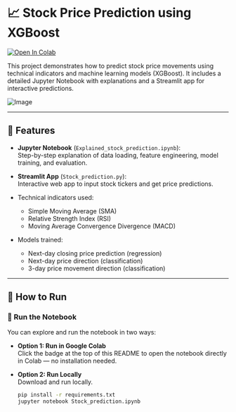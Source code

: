 # 📈 Stock Price Prediction using XGBoost

[![Open In Colab](https://colab.research.google.com/assets/colab-badge.svg)](https://colab.research.google.com/github/Kabilan-1616/Stock-prediction/blob/main/Stock_preditcion.ipynb)

This project demonstrates how to predict stock price movements using technical indicators and machine learning models (XGBoost). It includes a detailed Jupyter Notebook with explanations and a Streamlit app for interactive predictions.

![Image](https://github.com/user-attachments/assets/bcd2fe97-466c-4a19-a801-f459b907982f)


---

## 🔧 Features

- **Jupyter Notebook** (`Explained_stock_prediction.ipynb`):  
  Step-by-step explanation of data loading, feature engineering, model training, and evaluation.

- **Streamlit App** (`Stock_prediction.py`):  
  Interactive web app to input stock tickers and get price predictions.

- Technical indicators used:  
  - Simple Moving Average (SMA)  
  - Relative Strength Index (RSI)  
  - Moving Average Convergence Divergence (MACD)

- Models trained:  
  - Next-day closing price prediction (regression)  
  - Next-day price direction (classification)  
  - 3-day price movement direction (classification)

---

## 🚀 How to Run

### 📓 Run the Notebook

You can explore and run the notebook in two ways:

- **Option 1: Run in Google Colab**  
  Click the badge at the top of this README to open the notebook directly in Colab — no installation needed.

- **Option 2: Run Locally**  
  Download and run locally.

  ```bash
  pip install -r requirements.txt
  jupyter notebook Stock_prediction.ipynb
